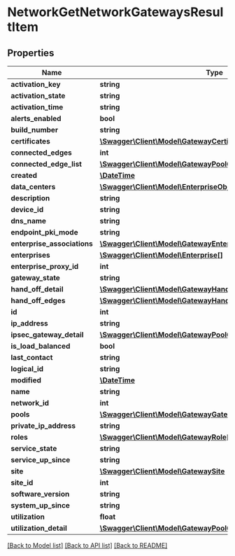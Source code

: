 # NetworkGetNetworkGatewaysResultItem

## Properties
Name | Type | Description | Notes
------------ | ------------- | ------------- | -------------
**activation_key** | **string** |  | [optional] 
**activation_state** | **string** |  | [optional] 
**activation_time** | **string** |  | [optional] 
**alerts_enabled** | **bool** |  | [optional] 
**build_number** | **string** |  | [optional] 
**certificates** | [**\Swagger\Client\Model\GatewayCertificate[]**](GatewayCertificate.md) |  | [optional] 
**connected_edges** | **int** |  | [optional] 
**connected_edge_list** | [**\Swagger\Client\Model\GatewayPoolGatewayConnectedEdgeList[]**](GatewayPoolGatewayConnectedEdgeList.md) |  | [optional] 
**created** | [**\DateTime**](\DateTime.md) |  | [optional] 
**data_centers** | [**\Swagger\Client\Model\EnterpriseObjectBase[]**](EnterpriseObjectBase.md) |  | [optional] 
**description** | **string** |  | [optional] 
**device_id** | **string** |  | [optional] 
**dns_name** | **string** |  | [optional] 
**endpoint_pki_mode** | **string** |  | [optional] 
**enterprise_associations** | [**\Swagger\Client\Model\GatewayEnterpriseAssoc[]**](GatewayEnterpriseAssoc.md) |  | [optional] 
**enterprises** | [**\Swagger\Client\Model\Enterprise[]**](Enterprise.md) |  | [optional] 
**enterprise_proxy_id** | **int** |  | [optional] 
**gateway_state** | **string** |  | [optional] 
**hand_off_detail** | [**\Swagger\Client\Model\GatewayHandoffDetail**](GatewayHandoffDetail.md) |  | [optional] 
**hand_off_edges** | [**\Swagger\Client\Model\GatewayHandoffEdge[]**](GatewayHandoffEdge.md) |  | [optional] 
**id** | **int** |  | [optional] 
**ip_address** | **string** |  | [optional] 
**ipsec_gateway_detail** | [**\Swagger\Client\Model\GatewayPoolGatewayIpsecGatewayDetail**](GatewayPoolGatewayIpsecGatewayDetail.md) |  | [optional] 
**is_load_balanced** | **bool** |  | [optional] 
**last_contact** | **string** |  | [optional] 
**logical_id** | **string** |  | [optional] 
**modified** | [**\DateTime**](\DateTime.md) |  | [optional] 
**name** | **string** |  | [optional] 
**network_id** | **int** |  | [optional] 
**pools** | [**\Swagger\Client\Model\GatewayGatewayPool[]**](GatewayGatewayPool.md) |  | [optional] 
**private_ip_address** | **string** |  | [optional] 
**roles** | [**\Swagger\Client\Model\GatewayRole[]**](GatewayRole.md) |  | [optional] 
**service_state** | **string** |  | [optional] 
**service_up_since** | **string** |  | [optional] 
**site** | [**\Swagger\Client\Model\GatewaySite**](GatewaySite.md) |  | [optional] 
**site_id** | **int** |  | [optional] 
**software_version** | **string** |  | [optional] 
**system_up_since** | **string** |  | [optional] 
**utilization** | **float** |  | [optional] 
**utilization_detail** | [**\Swagger\Client\Model\GatewayPoolGatewayUtilizationDetail**](GatewayPoolGatewayUtilizationDetail.md) |  | [optional] 

[[Back to Model list]](../README.md#documentation-for-models) [[Back to API list]](../README.md#documentation-for-api-endpoints) [[Back to README]](../README.md)


